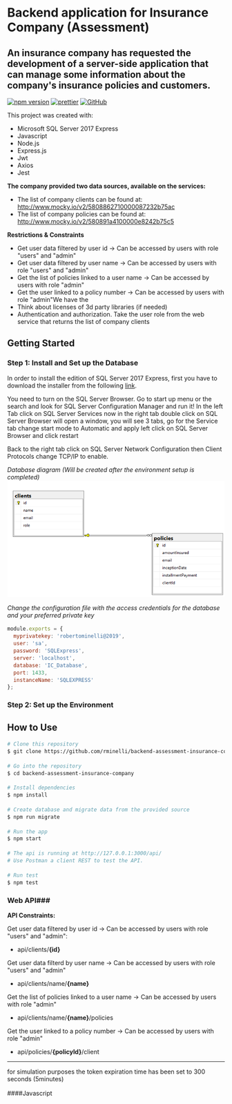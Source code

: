 # Backend application for Insurance Company (Assessment)
## An insurance company has requested the development of a server-side application that can manage some information about the company's insurance policies and customers.

[![npm version](https://img.shields.io/npm/v/axios.svg?style=flat-square)](https://www.npmjs.org/package/axios)
[![prettier](https://img.shields.io/badge/styled%20with-prettier-ff69b4.svg)](https://github.com/prettier/prettier)
[![GitHub](https://img.shields.io/github/license/mtxr/vscode-sqltools?style=flat-square)](https://github.com/rminelli/brastlewark-search/blob/master/LICENSE)

This project was created with:

- Microsoft SQL Server 2017 Express 
- Javascript 
- Node.js
- Express.js
- Jwt
- Axios
- Jest

**The company provided two data sources, available on the services:**
* The list of company clients can be found at: http://www.mocky.io/v2/5808862710000087232b75ac
* The list of company policies can be found at: http://www.mocky.io/v2/580891a4100000e8242b75c5

**Restrictions & Constraints**
* Get user data filtered by user id -> Can be accessed by users with role "users" and "admin"
* Get user data filtered by user name -> Can be accessed by users with role "users" and "admin"
* Get the list of policies linked to a user name -> Can be accessed by users with role "admin"
* Get the user linked to a policy number -> Can be accessed by users with role "admin"We have the 
* Think about licenses of 3d party libraries (if needed)
* Authentication and authorization. Take the user role from the web service that returns the list of company clients 

## Getting Started
### Step 1: Install and Set up the Database
In order to install the edition of SQL Server 2017 Express, first you have to download the installer from the following [link](https://www.microsoft.com/pt-br/sql-server/sql-server-downloads).

You need to turn on the SQL Server Browser. 
Go to start up menu or the search and look for SQL Server Configuration Manager and run it! 
In the left Tab click on SQL Server Services now in the right tab double click on SQL Server Browser
will open a window, you will see 3 tabs, go for the Service tab change start mode to Automatic and apply
left click on SQL Server Browser and click restart

Back to the right tab click on SQL Server Network Configuration then Client Protocols change TCP/IP to enable.

*Database diagram (Will be created after the environment setup is completed)*
![](./docs/db.png)

*Change the configuration file with the access credentials for the database and your preferred private key*
```javascript
module.exports = {
  myprivatekey: 'robertominelli@2019',
  user: 'sa',
  password: 'SQLExpress',
  server: 'localhost',
  database: 'IC_Database',
  port: 1433,
  instanceName: 'SQLEXPRESS'
};
```

### Step 2: Set up the Environment

## How to Use
```bash
# Clone this repository
$ git clone https://github.com/rminelli/backend-assessment-insurance-company

# Go into the repository
$ cd backend-assessment-insurance-company

# Install dependencies
$ npm install

# Create database and migrate data from the provided source
$ npm run migrate

# Run the app
$ npm start

# The api is running at http://127.0.0.1:3000/api/
# Use Postman a client REST to test the API. 

# Run test
$ npm test

```


### Web API###
**API Constraints:**

Get user data filtered by user id -> Can be accessed by users with role "users" and "admin":

* api/clients/**{id}**


Get user data filterd by user name -> Can be accessed by users with role "users" and "admin"

* api/clients/name/**{name}**


Get the list of policies linked to a user name -> Can be accessed by users with role "admin"

* api/clients/name/**{name}**/policies


Get the user linked to a policy number -> Can be accessed by users with role "admin"

* api/policies/**{policyId}**/client

***






for simulation purposes the token expiration time has been set to 300 seconds (5minutes)


####Javascript　

